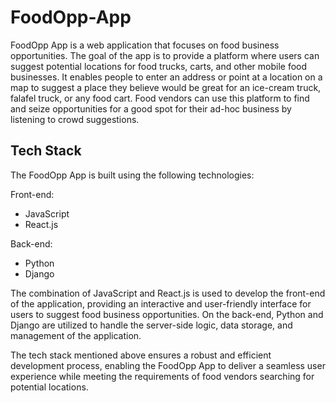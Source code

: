 # FoodOpp-App

FoodOpp App is a web application that focuses on food business opportunities. The goal of the app is to provide a platform where users can suggest potential locations for food trucks, carts, and other mobile food businesses. It enables people to enter an address or point at a location on a map to suggest a place they believe would be great for an ice-cream truck, falafel truck, or any food cart. Food vendors can use this platform to find and seize opportunities for a good spot for their ad-hoc business by listening to crowd suggestions.

## Tech Stack
The FoodOpp App is built using the following technologies:

Front-end:
* JavaScript
* React.js

Back-end:

* Python
* Django


The combination of JavaScript and React.js is used to develop the front-end of the application, providing an interactive and user-friendly interface for users to suggest food business opportunities. On the back-end, Python and Django are utilized to handle the server-side logic, data storage, and management of the application.

The tech stack mentioned above ensures a robust and efficient development process, enabling the FoodOpp App to deliver a seamless user experience while meeting the requirements of food vendors searching for potential locations.
